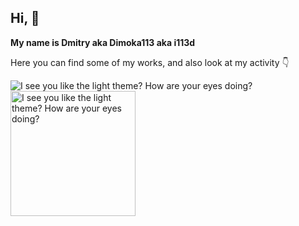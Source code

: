 ## Hi, 👋 

**My name is Dmitry aka Dimoka113 aka i113d**

Here you can find some of my works, and also look at my activity 👇

<picture>
  <source media="(prefers-color-scheme: dark)" srcset="https://github-readme-stats.vercel.app/api?username=Dimoka113&
    show_icons=true&hide_border=true&border_radius=12&include_all_commits=true&title_color=b9d2ff&text_color=ffffff&icon_color=00b4ff&bg_color=85,202d39,003773">
  <img align="top" 
    alt="I see you like the light theme? How are your eyes doing?" src="https://github-readme-stats.vercel.app/api?username=Dimoka113&show_icons=true&hide_border=true&border_radius=12&include_all_commits=true&title_color=007BFF&text_color=333333&icon_color=66C2FF&bg_color=85,F0F8FF,E6F7FF,CCEDFF,B3E0FF">
</picture>

<!--
<picture>
  <source media="(prefers-color-scheme: dark)" srcset="https://github-readme-stats.vercel.app/api?username=Dimoka113&show_icons=true&hide_border=true&border_radius=12&include_all_commits=true&title_color=007BFF&text_color=FFFFFF&icon_color=0099FF&bg_color=85,000814,001F3F,003366,002244">
  <img align="top" alt="I see you like the light theme? How are your eyes doing?" src="https://github-readme-stats.vercel.app/api?username=Dimoka113&show_icons=true&border_radius=12&include_all_commits=true">
</picture>
-->

<picture>
  <source media="(prefers-color-scheme: dark)" srcset="https://github-readme-stats.vercel.app/api/top-langs/?username=Dimoka113&hide_progress=false&theme=dark&border_radius=12&include_all_commits=true">
  <img height=200 alt="I see you like the light theme? How are your eyes doing?" src="https://github-readme-stats.vercel.app/api/top-langs/?username=Dimoka113&hide_border=true&hide_progress=false&border_radius=12&include_all_commits=true&title_color=007BFF&text_color=333333&icon_color=66C2FF&bg_color=85,F0F8FF,E6F7FF,CCEDFF,F3F0FF">
</picture>

<!--
**Dimoka113/Dimoka113** is a ✨ _special_ ✨ repository because its `README.md` (this file) appears on your GitHub profile.

Here are some ideas to get you started:

- 🔭 I’m currently working on ...
- 🌱 I’m currently learning ...
- 👯 I’m looking to collaborate on ...
- 🤔 I’m looking for help with ...
- 💬 Ask me about ...
- 📫 How to reach me: ...
- 😄 Pronouns: ...
- ⚡ Fun fact: ...
-->
